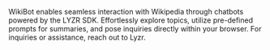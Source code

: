 WikiBot enables seamless interaction with Wikipedia through chatbots powered by the LYZR SDK. Effortlessly explore topics, utilize pre-defined prompts for summaries, and pose inquiries directly within your browser. For inquiries or assistance, reach out to Lyzr.

